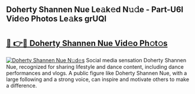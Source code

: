 ## Doherty Shannen Nue Le𝚊k𝚎d N𝚞𝚍e - Part-U6l Vid𝚎o Photos Le𝚊ks grUQl

# <h2><a href="http://fb8kfw.evod.top/?m=Doherty+Shannen+Nue">🔗 👉🔴 Doherty Shannen Nue Vid𝚎o Ph𝚘t𝚘s</a></h2>

[![Doherty Shannen Nue N𝚞d𝚎s](https://i.imgur.com/8V9OHl7.gif)](http://fb8kfw.evod.top/?m=Doherty+Shannen+Nue)
Social media sensation Doherty Shannen Nue, recognized for sharing lifestyle and dance content, including dance performances and vlogs. A public figure like Doherty Shannen Nue, with a large following and a strong voice, can inspire and motivate others to make a difference. 
